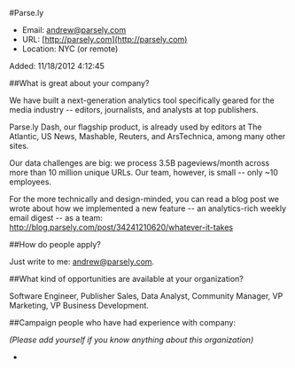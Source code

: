 
#Parse.ly

* Email: [andrew@parsely.com](mailto:andrew@parsely.com)
* URL: [http://parsely.com](http://parsely.com)
* Location: NYC (or remote)

Added: 11/18/2012 4:12:45

##What is great about your company?

We have built a next-generation analytics tool specifically geared for the media industry -- editors, journalists, and analysts at top publishers.



Parse.ly Dash, our flagship product, is already used by editors at The Atlantic, US News, Mashable, Reuters, and ArsTechnica, among many other sites.



Our data challenges are big: we process 3.5B pageviews/month across more than 10 million unique URLs. Our team, however, is small -- only ~10 employees.



For the more technically and design-minded, you can read a blog post we wrote about how we implemented a new feature -- an analytics-rich weekly email digest -- as a team: http://blog.parsely.com/post/34241210620/whatever-it-takes

##How do people apply?

Just write to me: andrew@parsely.com.

##What kind of opportunities are available at your organization?

Software Engineer, Publisher Sales, Data Analyst, Community Manager, VP Marketing, VP Business Development.

##Campaign people who have had experience with company:

*(Please add yourself if you know anything about this organization)*

* 


    